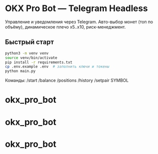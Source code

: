 # OKX Pro Bot — Telegram Headless
Управление и уведомления через Telegram. Авто-выбор монет (топ по объёму), динамическое плечо x5..x10, риск-менеджмент.

## Быстрый старт
```bash
python3 -m venv venv
source venv/bin/activate
pip install -r requirements.txt
cp .env.example .env  # заполнить ключи и токены
python main.py
```
Команды: /start /balance /positions /history /setpair SYMBOL
# okx_pro_bot
# okx_pro_bot
# okx_pro_bot
